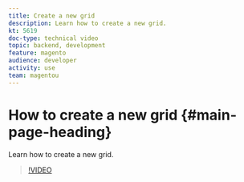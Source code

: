```yaml
---
title: Create a new grid
description: Learn how to create a new grid.
kt: 5619
doc-type: technical video
topic: backend, development
feature: magento
audience: developer
activity: use
team: magentou
---
```


# How to create a new grid {#main-page-heading}

Learn how to create a new grid.

>[!VIDEO](https://video.tv.adobe.com/v/35797?quality=12&learn=on)